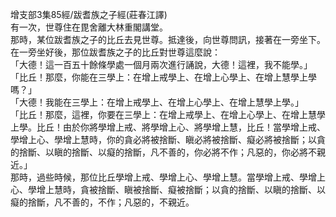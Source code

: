 增支部3集85經/跋耆族之子經(莊春江譯)  
有一次，世尊住在毘舍離大林重閣講堂。  
那時，某位跋耆族之子的比丘去見世尊。抵達後，向世尊問訊，接著在一旁坐下。在一旁坐好後，那位跋耆族之子的比丘對世尊這麼說：  
「大德！這一百五十餘條學處一個月兩次進行誦說，大德！這裡，我不能學。」  
「比丘！那麼，你能在三學上：在增上戒學上、在增上心學上、在增上慧學上學嗎？」  
「大德！我能在三學上：在增上戒學上、在增上心學上、在增上慧學上學。」  
「比丘！那麼，這裡，你要在三學上：在增上戒學上、在增上心學上、在增上慧學上學。比丘！由於你將學增上戒、將學增上心、將學增上慧，比丘！當學增上戒、學增上心、學增上慧時，你的貪必將被捨斷、瞋必將被捨斷、癡必將被捨斷；以貪的捨斷、以瞋的捨斷、以癡的捨斷，凡不善的，你必將不作；凡惡的，你必將不親近。」  
那時，過些時候，那位比丘學增上戒、學增上心、學增上慧。當學增上戒、學增上心、學增上慧時，貪被捨斷、瞋被捨斷、癡被捨斷；以貪的捨斷、以瞋的捨斷、以癡的捨斷，凡不善的，不作；凡惡的，不親近。  
  
  
